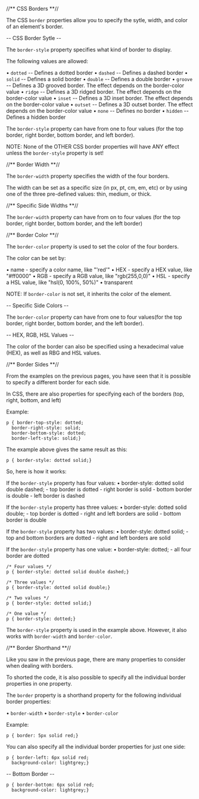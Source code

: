 //** CSS Borders **//

The CSS `border` properties allow you to specify the sytle, width, and color of an element's border.

-- CSS Border Sytle --

The `border-style` property specifies what kind of border to display.

The following values are allowed:

• `dotted` -- Defines a dotted border
• `dashed` -- Defines a dashed border
• `solid` -- Defines a solid border
• `double` -- Defines a double border
• `groove` -- Defines a 3D grooved border. The effect depends on the border-color value
• `ridge` -- Defines a 3D ridged border. The effect depends on the border-color value
• `inset` -- Defines a 3D inset border. The effect depends on the border-color value
• `outset` -- Defines a 3D outset border. The effect depends on the border-color value
• `none` -- Defines no border
• `hidden` -- Defines a hidden border

The `border-style` property can have from one to four values (for the top border, right border, bottom border, and left border).

NOTE: None of the OTHER CSS border properties will have ANY effect unless the `border-style` property is set!

//** Border Width **//

The `border-width` property specifies the width of the four borders.

The width can be set as a specific size (in px, pt, cm, em, etc) or by using one of the three pre-defined values: thin, medium, or thick.

//** Specific Side Widths **//

The `border-width` property can have from on to four values (for the top border, right border, bottom border, and the left border)

//** Border Color **//

The `border-color` property is used to set the color of the four borders.

The color can be set by:

• name - specify a color name, like "'red'"
• HEX - specify a HEX value, like "#ff0000"
• RGB - specify a RGB value, like "rgb(255,0,0)"
• HSL - specify a HSL value, like "hsl(0, 100%, 50%)"
• transparent

NOTE: If `border-color` is not set, it inherits the color of the element.

-- Specific Side Colors --

The `border-color` property can have from one to four values(for the top border, right border, bottom border, and the left border).

-- HEX, RGB, HSL Values --

The color of the border can also be specified using a hexadecimal value (HEX), as well as RBG and HSL values.

//** Border Sides **//

From the examples on the previous pages, you have seen that it is possible to specify a different border for each side.

In CSS, there are also properties for specifying each of the borders (top, right, bottom, and left)

Example:

```
p { border-top-style: dotted;  
  border-right-style: solid;  
  border-bottom-style: dotted;  
  border-left-style: solid;}
```

The example above gives the same result as this:

```
p { border-style: dotted solid;}
```

So, here is how it works:

If the `border-style` property has four values:
	• border-style: dotted solid double dashed;
		- top border is dotted
		- right border is solid
		- bottom border is double
		- left border is dashed

If the `border-style` property has three values:
	• border-style: dotted solid double;
		- top border is dotted
		- right and left borders are solid
		- bottom border is double
		
If the `border-style` property has two values:
	• border-style: dotted solid;
		- top and bottom borders are dotted
		- right and left borders are solid
		
If the `border-style` property has one value:
	• border-style: dotted;
		- all four border are dotted
		
```
/* Four values */  
p { border-style: dotted solid double dashed;}  
  
/* Three values */  
p { border-style: dotted solid double;}  
  
/* Two values */  
p { border-style: dotted solid;}  
  
/* One value */  
p { border-style: dotted;}
```

The `border-style` property is used in the example above. However, it also works with `border-width` and `border-color`.

//** Border Shorthand **//

Like you saw in the previous page, there are many properties to consider when dealing with borders.

To shorted the code, it is also possible to specify all the individual border properties in one property.

The `border` property is a shorthand property for the following individual border properties:

• `border-width`
• `border-style`
• `border-color`

Example:

```
p { border: 5px solid red;}
```

You can also specify all the individual border properties for just one side:

```
p { border-left: 6px solid red;  
  background-color: lightgrey;}
```

-- Bottom Border --

```
p { border-bottom: 6px solid red;  
  background-color: lightgrey;}
```

